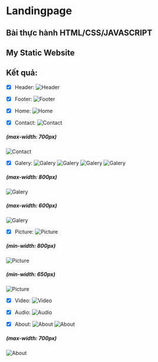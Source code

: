 # Landingpage

## Bài thực hành HTML/CSS/JAVASCRIPT
## My Static Website

## Kết quả:

- [x] Header:
![Header](screenshots/s1.png)

- [x] Footer:
![Footer](screenshots/s2.png)

- [x] Home:
![Home](screenshots/s3.png)

- [x] Contact:
![Contact](screenshots/s4.png)
##### (max-width: 700px)
![Contact](screenshots/s5.png)

- [x] Galery:
![Galery](screenshots/s6.png)
![Galery](screenshots/s7.png)
![Galery](screenshots/s8.png)
![Galery](screenshots/s9.png)
##### (max-width: 800px)
![Galery](screenshots/s10.png)
##### (max-width: 600px)
![Galery](screenshots/s11.png)

- [x] Picture:
![Picture](screenshots/s12.png)
##### (min-width: 800px)
![Picture](screenshots/s13.png)
##### (min-width: 650px)
![Picture](screenshots/s14.png)

- [x] Video:
![Video](screenshots/s15.png)

- [x] Audio:
![Audio](screenshots/s16.png)

- [x] About:
![About](screenshots/s17.png)
![About](screenshots/s18.png)
##### (max-width: 700px)
![About](screenshots/s19.png)